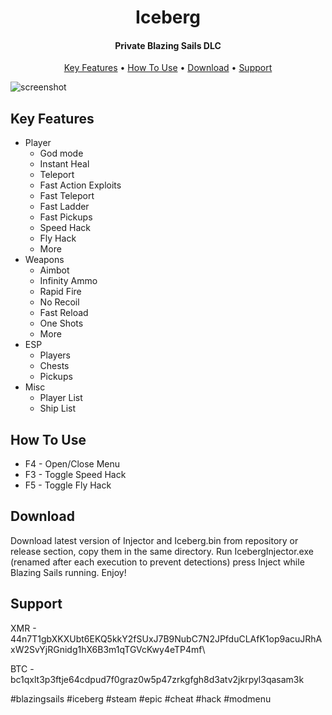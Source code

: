 
<h1 align="center">
  Iceberg
</h1>

<h4 align="center">Private Blazing Sails DLC</h4>

<p align="center">
  <a href="#key-features">Key Features</a> •
  <a href="#how-to-use">How To Use</a> •
  <a href="#download">Download</a> •
  <a href="#support">Support</a>
</p>

![screenshot](https://i.imgur.com/m4X6hFw.png)

## Key Features

* Player
  - God mode
  - Instant Heal
  - Teleport
  - Fast Action Exploits
  - Fast Teleport
  - Fast Ladder
  - Fast Pickups
  - Speed Hack
  - Fly Hack
  - More
* Weapons
  - Aimbot
  - Infinity Ammo
  - Rapid Fire
  - No Recoil
  - Fast Reload
  - One Shots
  - More
* ESP
  - Players
  - Chests
  - Pickups
* Misc
  - Player List
  - Ship List

## How To Use
* F4 - Open/Close Menu
* F3 - Toggle Speed Hack
* F5 - Toggle Fly Hack

## Download

Download latest version of Injector and Iceberg.bin from repository or release section, copy them in the same directory. Run IcebergInjector.exe (renamed after each execution to prevent detections) press Inject while Blazing Sails running. Enjoy!

## Support

XMR - 44n7T1gbXKXUbt6EKQ5kkY2fSUxJ7B9NubC7N2JPfduCLAfK1op9acuJRhAxW2SvYjRGnidg1hX6B3m1qTGVcKwy4eTP4mf\

BTC - bc1qxlt3p3ftje64cdpud7f0graz0w5p47zrkgfgh8d3atv2jkrpyl3qasam3k


#blazingsails #iceberg #steam #epic #cheat #hack #modmenu